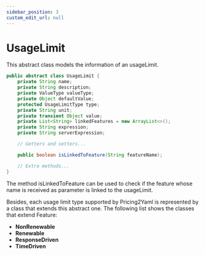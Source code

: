 ```yaml
---
sidebar_position: 3
custom_edit_url: null
---
```


# UsageLimit

This abstract class models the information of an usageLimit.

```java
public abstract class UsageLimit {
    private String name;
    private String description;
    private ValueType valueType;
    private Object defaultValue;
    protected UsageLimitType type;
    private String unit;
    private transient Object value;
    private List<String> linkedFeatures = new ArrayList<>();
    private String expression;
    private String serverExpression;

    // Getters and setters...

    public boolean isLinkedToFeature(String featureName);

    // Extra methods...
}
```

The method isLinkedToFeature can be used to check if the feature whose name is received as parameter is linked to the usageLimit.

Besides, each usage limit type supported by Pricing2Yaml is represented by a class that extends this abstract one. The following list shows the classes that extend Feature:

- **NonRenewable**
- **Renewable**
- **ResponseDriven**
- **TimeDriven**